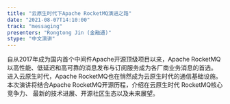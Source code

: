 ```yaml
---
title: "云原生时代下Apache RocketMQ演进之路"
date: "2021-08-07T14:10:00" 
track: "messaging"
presenters: "Rongtong Jin (金融通)"
stype: "中文演讲"
---
```

自从2017年成为国内首个中间件Apache开源顶级项目以来，Apache RocketMQ 以高性能、低延迟和高可靠的消息发布与订阅服务成为各厂商业务消息的首选。 进入云原生时代，Apache RocketMQ也在悄然成为云原生时代的通信基础设施。本次演讲将结合Apache RocketMQ开源历程，介绍在云原生时代 RocketMQ核心竞争力、 最新的技术进展、开源社区生态以及未来展望。